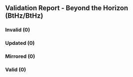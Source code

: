 ## Validation Report - Beyond the Horizon (BtHz/BtHz)


### Invalid (0)
### Updated (0)
### Mirrored (0)
### Valid (0)
